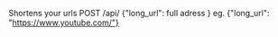 Shortens your urls
POST /api/ {"long_url": full adress } eg. {"long_url": "https://www.youtube.com/"}
